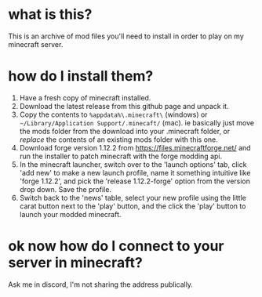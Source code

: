 # what is this?
This is an archive of mod files you'll need to install in order to play on my minecraft server.

# how do I install them?
1. Have a fresh copy of minecraft installed. 
2. Download the latest release from this github page and unpack it.
3. Copy the contents to `%appdata%\.minecraft\` (windows) or `~/Library/Application Support/.minecaft/` (mac). ie basically just move the mods folder from the download into your .minecraft folder, or *replace* the contents of an existing mods folder with this one.
3. Download forge version 1.12.2 from https://files.minecraftforge.net/ and run the installer to patch minecraft with the forge modding api.
4. In the minecraft launcher, switch over to the 'launch options' tab, click 'add new' to make a new launch profile, name it something intuitive like 'forge 1.12.2', and pick the 'release 1.12.2-forge' option from the version drop down. Save the profile.
5. Switch back to the 'news' table, select your new profile using the little carat button next to the 'play' button, and the click the 'play' button to launch your modded minecraft.

# ok now how do I connect to your server in minecraft?
Ask me in discord, I'm not sharing the address publically.
